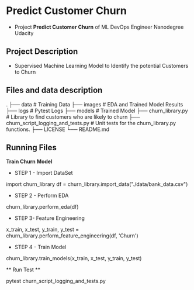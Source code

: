 # Predict Customer Churn

- Project **Predict Customer Churn** of ML DevOps Engineer Nanodegree Udacity

## Project Description

- Supervised Machine Learning Model to Identify the potential Customers to Churn

## Files and data description
.
├── data                                    # Training Data 
├── images                                  # EDA and Trained Model Results
├── logs                                    # Pytest Logs
├── models                                  # Trained Model
├── churn_library.py                        # Library to find customers who are likely to churn
├── churn_script_logging_and_tests.py       # Unit tests for the churn_library.py functions.
├── LICENSE
└── README.md 

## Running Files

**Train Churn Model**

- STEP 1 - Import DataSet

import churn_library
df = churn_library.import_data("./data/bank_data.csv")
 
- STEP 2 - Perform EDA

churn_library.perform_eda(df)

- STEP 3- Feature Engineering

x_train, x_test, y_train, y_test = churn_library.perform_feature_engineering(df, 'Churn')

- STEP 4 - Train Model

churn_library.train_models(x_train, x_test, y_train, y_test)

** Run Test **

pytest churn_script_logging_and_tests.py
